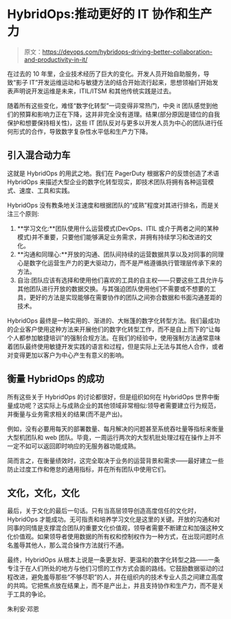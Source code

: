 # HybridOps:推动更好的 IT 协作和生产力

> 原文：<https://devops.com/hybridops-driving-better-collaboration-and-productivity-in-it/>

在过去的 10 年里，企业技术经历了巨大的变化。开发人员开始自助服务，导致“影子 IT”开发运维运动和与敏捷方法的结合开始流行起来，思想领袖们开始发表声明说开发运维是未来，ITIL/ITSM 和其他传统实践是过去。

随着所有这些变化，难怪“数字化转型”一词变得非常热门，中央 it 团队感觉到他们的预算和影响力正在下降，这并非完全没有道理。结果(部分原因是错位的自我保护和想要保持相关性)，这些 IT 团队反对与更多以开发人员为中心的团队进行任何形式的合作，导致数字复杂性水平低和生产力下降。

## **引入混合动力车**

这就是 HybridOps 的用武之地。我们在 PagerDuty 根据客户的反馈创造了术语 HybridOps 来描述大型企业的数字化转型现实，即技术团队将拥有各种运营模式、速度、工具和实践。

HybridOps 没有教条地关注速度和根据团队的“成熟”程度对其进行排名，而是关注三个原则:

1.  **学习文化:**团队使用什么运营模式(DevOps、ITIL 或介于两者之间的某种模式)并不重要，只要他们能够满足业务需求，并拥有持续学习和改进的文化。
2.  **沟通和同理心:**开放的沟通、团队间持续的运营数据共享以及对同事的同理心是数字化运营生产力的更大驱动力，而不是严格遵循执行管理层传承下来的方法。
3.  自治:团队应该有选择和使用他们喜欢的工具的自主权——只要这些工具允许与其他团队进行开放的数据交换。与其强迫团队使用他们不需要或不想要的工具，更好的方法是实现能够在需要协作的团队之间弥合数据和书面沟通差距的技术。

HybridOps 最终是一种实用的、渐进的、大帐篷的数字化转型方法。我们最成功的企业客户使用这种方法来开展他们的数字化转型工作，而不是自上而下的“让每个人都参加敏捷培训”的强制合规方法。在我们的经验中，使用强制方法通常意味着团队最终使用敏捷开发实践的语言和过程，但是实际上无法与其他人合作，或者对变得更加以客户为中心产生有意义的影响。

## **衡量 HybridOps 的成功**

所有这些关于 HybridOps 的讨论都很好，但是组织如何在 HybridOps 世界中衡量成功呢？这实际上与成熟企业的其他领域非常相似:领导者需要建立行为规范，并衡量与业务需求相关的结果(而不是产出)。

例如，没有必要用每天的部署数量、每月解决的问题甚至系统吞吐量等指标来衡量大型机团队和 web 团队。毕竟，一周运行两次的大型机批处理过程在操作上并不一定不如可以返回即时响应的无服务器功能成熟。

简而言之，在衡量绩效时，这完全取决于业务的运营背景和需求——最好建立一些防止过度工作和倦怠的通用指标，并在所有团队中使用它们。

## **文化，文化，文化**

最后，关于文化的最后一句话。只有当高层领导创造高度信任的文化时，HybridOps 才能成功。无可指责和培养学习文化是这里的关键。开放的沟通和对同事的同情是支撑混合团队的重要文化价值观，领导者需要不断建立和加强这种文化价值观。如果领导者使用数据的所有权和控制权作为一种方式，在出现问题时点名羞辱其他人，那么混合操作方法就行不通。

最终，HybridOps 从根本上说是一条更友好、更温和的数字化转型之路——一条专注于在人们所处的地方与他们习惯的工作方式会面的路线。它鼓励数据驱动的过程改进，避免羞辱那些“不够尽职”的人，并在组织内的技术专业人员之间建立高度的共鸣。它把焦点放在结果上，而不是产出上，并且支持协作和生产力，而不是关于工具的争论。

朱利安·邓恩